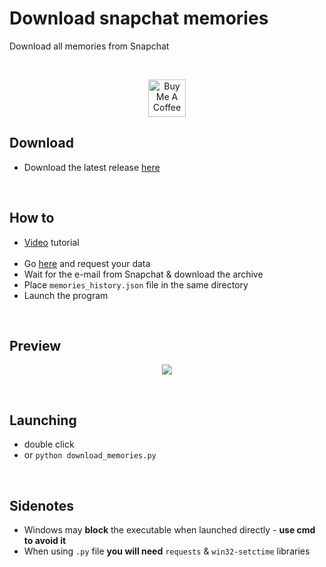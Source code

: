 # Download snapchat memories
Download all memories from Snapchat  

<br>

<p align="center">
  <a href="http://bit.ly/BuyMeACoffee-GitHub" target="_blank">
    <img src="https://cdn.buymeacoffee.com/buttons/v2/default-yellow.png" alt="Buy Me A Coffee" height="60px" style="">
  </a>
</p>

## Download
- Download the latest release [here](http://bit.ly/snap-mem-releases)

<br>

## How to
- [Video](https://bit.ly/33OqDQI) tutorial <br><br>
- Go [here](https://accounts.snapchat.com/accounts/downloadmydata) and request your data
- Wait for the e-mail from Snapchat & download the archive
- Place `memories_history.json` file in the same directory
- Launch the program

<br>

## Preview

<p align="center">
  <img width="auto" height="auto" src="https://user-images.githubusercontent.com/25122875/92721231-0daee180-f366-11ea-847d-ab383c306a2d.png">
</p>

<br>

## Launching
- double click
- or `python download_memories.py`

<br>

## Sidenotes
- Windows may **block** the executable when launched directly - **use cmd to avoid it**
- When using `.py` file **you will need** `requests` & `win32-setctime` libraries
